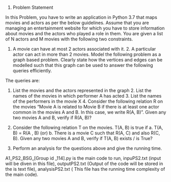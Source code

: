 1. Problem Statement 
 
In this Problem, you have to write an application in Python 3.7 that maps movies and actors as per the below guidelines. Assume that you are managing an entertainment website for which you have to store information about movies and the actors who played a role in them.  You are given a list of N actors and M movies with the following two constraints.  
1. A movie can have at most 2 actors associated with it. 2. A particular actor can act in more than 2 movies. 
Model the following problem as a graph based problem. Clearly state how the vertices and edges can be modelled such that this graph can be used to answer the following queries efficiently.  





The queries are: 
1. List the movies and the actors represented in the graph  2. List the names of the movies in which performer A has acted 3. List the names of the performers in the movie X 4. Consider the following relation R on the movies  “Movie A is related to Movie B if there is at least one actor common in the movies A and B. In this case, we write R(A, B)”.   Given any two movies A and B, verify if R(A, B)? 
 
5. Consider the following relation T on the movies. T(A, B) is true if a. T(A, B) = R(A , B)  (or) b. There is a movie C such that R(A, C) and also R(C, B).   Given any two movies A and B, verify if T(A, B) exists / is True? 
 
6. Perform an analysis for the questions above and give the running time. 
 
 
 
 
 
 A1_PS2_BSG_[Group id _114].py is the main code to run,
  inpuPS2.txt (input will be diven in this file),
  outputPS2.txt   (Output of the code will be stored in the is text file),
  analysisPS2.txt ( This file has the running time complexity of the main code). 
 
 
 

